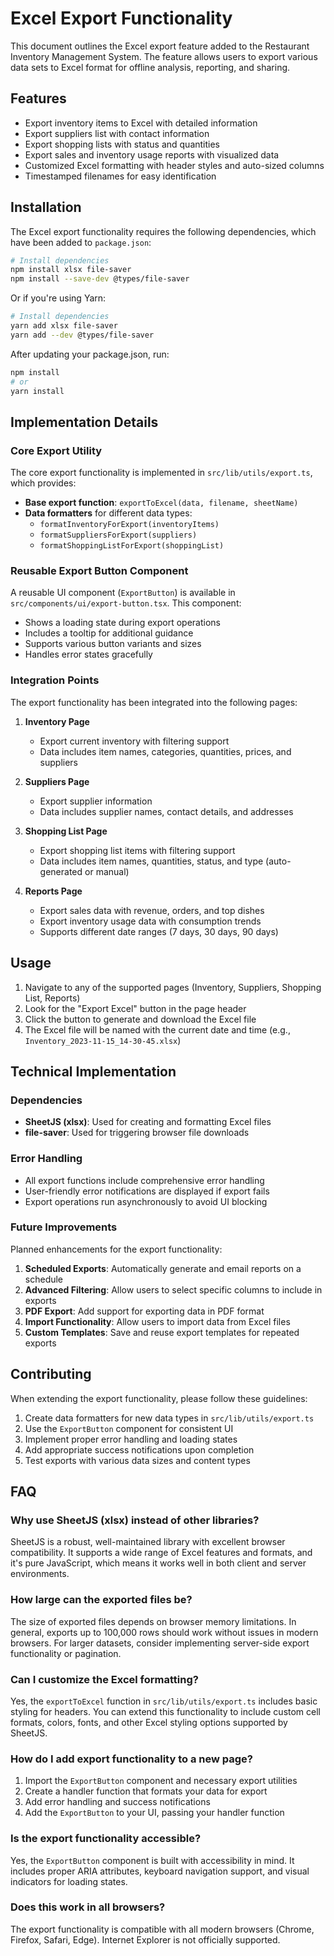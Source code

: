 # Excel Export Functionality

This document outlines the Excel export feature added to the Restaurant Inventory Management System. The feature allows users to export various data sets to Excel format for offline analysis, reporting, and sharing.

## Features

- Export inventory items to Excel with detailed information
- Export suppliers list with contact information
- Export shopping lists with status and quantities
- Export sales and inventory usage reports with visualized data
- Customized Excel formatting with header styles and auto-sized columns
- Timestamped filenames for easy identification

## Installation

The Excel export functionality requires the following dependencies, which have been added to `package.json`:

```bash
# Install dependencies
npm install xlsx file-saver
npm install --save-dev @types/file-saver
```

Or if you're using Yarn:

```bash
# Install dependencies
yarn add xlsx file-saver
yarn add --dev @types/file-saver
```

After updating your package.json, run:

```bash
npm install
# or
yarn install
```

## Implementation Details

### Core Export Utility

The core export functionality is implemented in `src/lib/utils/export.ts`, which provides:

- **Base export function**: `exportToExcel(data, filename, sheetName)`
- **Data formatters** for different data types:
  - `formatInventoryForExport(inventoryItems)`
  - `formatSuppliersForExport(suppliers)`
  - `formatShoppingListForExport(shoppingList)`

### Reusable Export Button Component

A reusable UI component (`ExportButton`) is available in `src/components/ui/export-button.tsx`. This component:

- Shows a loading state during export operations
- Includes a tooltip for additional guidance
- Supports various button variants and sizes
- Handles error states gracefully

### Integration Points

The export functionality has been integrated into the following pages:

1. **Inventory Page**

   - Export current inventory with filtering support
   - Data includes item names, categories, quantities, prices, and suppliers

2. **Suppliers Page**

   - Export supplier information
   - Data includes supplier names, contact details, and addresses

3. **Shopping List Page**

   - Export shopping list items with filtering support
   - Data includes item names, quantities, status, and type (auto-generated or manual)

4. **Reports Page**
   - Export sales data with revenue, orders, and top dishes
   - Export inventory usage data with consumption trends
   - Supports different date ranges (7 days, 30 days, 90 days)

## Usage

1. Navigate to any of the supported pages (Inventory, Suppliers, Shopping List, Reports)
2. Look for the "Export Excel" button in the page header
3. Click the button to generate and download the Excel file
4. The Excel file will be named with the current date and time (e.g., `Inventory_2023-11-15_14-30-45.xlsx`)

## Technical Implementation

### Dependencies

- **SheetJS (xlsx)**: Used for creating and formatting Excel files
- **file-saver**: Used for triggering browser file downloads

### Error Handling

- All export functions include comprehensive error handling
- User-friendly error notifications are displayed if export fails
- Export operations run asynchronously to avoid UI blocking

### Future Improvements

Planned enhancements for the export functionality:

1. **Scheduled Exports**: Automatically generate and email reports on a schedule
2. **Advanced Filtering**: Allow users to select specific columns to include in exports
3. **PDF Export**: Add support for exporting data in PDF format
4. **Import Functionality**: Allow users to import data from Excel files
5. **Custom Templates**: Save and reuse export templates for repeated exports

## Contributing

When extending the export functionality, please follow these guidelines:

1. Create data formatters for new data types in `src/lib/utils/export.ts`
2. Use the `ExportButton` component for consistent UI
3. Implement proper error handling and loading states
4. Add appropriate success notifications upon completion
5. Test exports with various data sizes and content types

## FAQ

### Why use SheetJS (xlsx) instead of other libraries?

SheetJS is a robust, well-maintained library with excellent browser compatibility. It supports a wide range of Excel features and formats, and it's pure JavaScript, which means it works well in both client and server environments.

### How large can the exported files be?

The size of exported files depends on browser memory limitations. In general, exports up to 100,000 rows should work without issues in modern browsers. For larger datasets, consider implementing server-side export functionality or pagination.

### Can I customize the Excel formatting?

Yes, the `exportToExcel` function in `src/lib/utils/export.ts` includes basic styling for headers. You can extend this functionality to include custom cell formats, colors, fonts, and other Excel styling options supported by SheetJS.

### How do I add export functionality to a new page?

1. Import the `ExportButton` component and necessary export utilities
2. Create a handler function that formats your data for export
3. Add error handling and success notifications
4. Add the `ExportButton` to your UI, passing your handler function

### Is the export functionality accessible?

Yes, the `ExportButton` component is built with accessibility in mind. It includes proper ARIA attributes, keyboard navigation support, and visual indicators for loading states.

### Does this work in all browsers?

The export functionality is compatible with all modern browsers (Chrome, Firefox, Safari, Edge). Internet Explorer is not officially supported.
